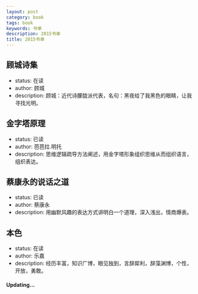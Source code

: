```yaml
---
layout: post
category: book
tags: book
keywords: 书单
description: 2015书单
title: 2015书单
---
```


顾城诗集
---
* status: 在读
* author: 顾城
* description: 顾城：近代诗朦胧派代表，名句：黑夜给了我黑色的眼睛，让我寻找光明。

金字塔原理
---
* status: 已读
* author: 芭芭拉.明托
* description: 思维逻辑疏导方法阐述，用金字塔形象组织思维从而组织语言，组织表达。

蔡康永的说话之道
---
* status: 已读
* author: 蔡康永
* description: 用幽默风趣的表达方式讲明白一个道理，深入浅出，情商爆表。

本色
---
* status: 在读
* author: 乐嘉
* description: 经历丰富，知识广博，眼见独到，言辞犀利，辞藻渊博，个性，开放，勇敢。

#### Updating...
